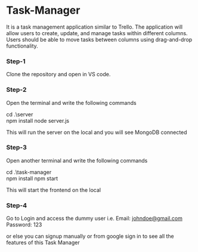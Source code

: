 # Task-Manager
It is a  task management application similar to Trello. The application will allow users to create, update, and manage tasks within different columns. Users should be able to move tasks between columns using drag-and-drop functionality.

### Step-1
Clone the repository and open in VS code.

### Step-2
Open the terminal and write the following commands

cd .\server\
npm install
node server.js

This will run the server on the local and you will see MongoDB connected


### Step-3
Open another terminal and write the following commands

cd .\task-manager\
npm install
npm start

This will start the frontend on the local



### Step-4
Go to Login and access the dummy user i.e.
Email: johndoe@gmail.com
Password: 123


or else you can signup manually or from google sign in to see all the features of this Task Manager
